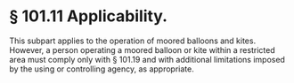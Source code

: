 # § 101.11   Applicability.

This subpart applies to the operation of moored balloons and kites. However, a person operating a moored balloon or kite within a restricted area must comply only with § 101.19 and with additional limitations imposed by the using or controlling agency, as appropriate. 





